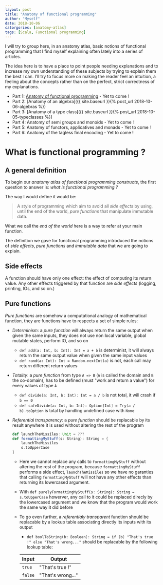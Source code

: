 ```yaml
---
layout: post
title: "Anatomy of functional programming"
author: "Myself"
date: 2018-10-06
catorgories: [anatomy-atlas]
tags: [Scala, Functional programming]
---
```


I will try to group here, in an anatomy atlas, basic notions of functional programming that I find myself explaining often lately into a series of articles.

The idea here is to have a place to point people needing explanations and to increase my own understanding of these subjects by trying to explain them the best I can.
I'll try to focus more on making the reader feel an intuition, a feeling about the concepts rather than on the perfect, strict correctness of my explanations.

- Part 1: [Anatomy of functional programming]() - Yet to come !
- Part 2: [Anatomy of an algebra]({{ site.baseurl }}{% post_url 2018-10-06-algebras %})
- Part 3: [Anatomy of a type class]({{ site.baseurl }}{% post_url 2018-10-05-typeclasses %})
- Part 4: Anatomy of semi groups and monoids - Yet to come !
- Part 5: Anatomy of functors, applicatives and monads - Yet to come !
- Part 6: Anatomy of the tagless final encoding - Yet to come !

# What is functional programming ?

## A general definition

To begin our _anatomy atlas of functional programming constructs_, the first question to answer is: _what is functional programming ?_

The way I would define it would be:

> A style of programming which aim to avoid all _side effects_ by using, until the end of the world, _pure functions_ that manipulate immutable data.

What we call the _end of the world_ here is a way to refer at your main function.

The definition we gave for functional programming introduced the notions of _side effects_, _pure functions_ and _immutable data_ that we are going to explain.

## Side effects

A function should have only one effect: the effect of computing its return value. Any other effects triggered by that function are _side effects_ (logging, printing, IOs, and so on.)

## Pure functions

_Pure functions_ are somehow a computational analogy of mathematical function, they are functions have to respects a set of simple rules:

- _Determinism_: a _pure function_ will always return the same output when given the same inputs, they does not use non local variable, global mutable states, perform IO, and so on

    - `def add(a: Int, b: Int): Int = a + b` is determinist, it will always return the same output value when given the same input values
    - `def rand(a: Int): Int = Random.nextInt(a)` is not, each call may return different return values

- _Totality_: a _pure function_ from type `A => B` (`A` is called the domain and `B` the co-domain), has to be defined (must "work and return a value") for every values of type `A`

    - `def divide(a: Int, b: Int): Int = a / b` is not total, it will crash if `b == 0`
    - `def safeDivide(a: Int, b: Int): Option[Int] = Try(a / b).toOption` is total by handling undefined case with `None`

- _Referential transparency_: a _pure function_ should be replacable by its result anywhere it is used without altering the rest of the program

    ```scala
    def launchTheMissiles: Unit = ???
    def formattingMyStuff(s: String): String = {
        launchTheMissiles
        s.toUpperCase
    }
    ```

    - Here we cannot replace any calls to `formattingMyStuff` without altering the rest of the program, because `formattingMyStuff` performs a side effect, `launchTheMissiles` so we have no garanties that calling `formattingMyStuff` will not have any other effects than returning its lowercased argument.
    - With `def purelyFormattingMyStuff(s: String): String = s.toUpperCase` howerver, any call to it could be replaced direcly by the lowercased argument and we know that the program would work the same way it did before
    - To go even further, a _referentialy transparent_ function should be replacable by a lookup table associating directly its inputs with its output

        - `def boolToString(b: Boolean): String = if (b) "That's true !" else "That's wrong..."` should be replacable by the following lookup table:

        Input | Output
        --- | ---
        `true` | "That's true !"
        `false` | "That's wrong..."

